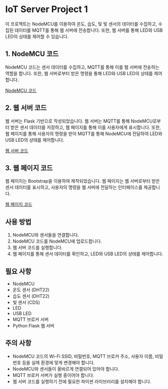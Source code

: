 # IoT Server Project 1

이 프로젝트는 NodeMCU를 이용하여 온도, 습도, 및 빛 센서의 데이터를 수집하고, 수집된 데이터를 MQTT를 통해 웹 서버에 전송합니다. 또한, 웹 서버를 통해 LED와 USB LED의 상태를 제어할 수 있습니다.

## 1. NodeMCU 코드

NodeMCU 코드는 센서 데이터를 수집하고, MQTT를 통해 이를 웹 서버에 전송하는 역할을 합니다. 또한, 웹 서버로부터 받은 명령을 통해 LED와 USB LED의 상태를 제어합니다. 

[NodeMCU 코드]()

## 2. 웹 서버 코드 

웹 서버는 Flask 기반으로 작성되었습니다. 웹 서버는 MQTT를 통해 NodeMCU로부터 받은 센서 데이터를 저장하고, 웹 페이지를 통해 이를 사용자에게 표시합니다. 또한, 웹 페이지를 통해 사용자의 명령을 받아 MQTT를 통해 NodeMCU에 전달하여 LED와 USB LED의 상태를 제어합니다. 

[웹 서버 코드](https://github.com/DolmaengC/IoT_server/blob/caca4eda117c139555ffdad51d6faab500827d9a/Design/templates/index.html)

## 3. 웹 페이지 코드

웹 페이지는 Bootstrap을 이용하여 제작되었습니다. 웹 페이지는 웹 서버로부터 받은 센서 데이터를 표시하고, 사용자의 명령을 웹 서버에 전달하는 인터페이스를 제공합니다. 

[웹 페이지 코드](Design/templates/index.html)

## 사용 방법

1. NodeMCU와 센서들을 연결합니다.
2. NodeMCU 코드를 NodeMCU에 업로드합니다.
3. 웹 서버 코드를 실행합니다.
4. 웹 페이지를 통해 센서 데이터를 확인하고, LED와 USB LED의 상태를 제어합니다.

## 필요 사항

- NodeMCU
- 온도 센서 (DHT22)
- 습도 센서 (DHT22)
- 빛 센서 (CDS)
- LED
- USB LED
- MQTT 브로커 서버
- Python Flask 웹 서버

## 주의 사항

- NodeMCU 코드의 Wi-Fi SSID, 비밀번호, MQTT 브로커 주소, 사용자 이름, 비밀번호 등을 실제 환경에 맞게 변경해야 합니다.
- NodeMCU와 센서들이 올바르게 연결되어 있어야 합니다.
- MQTT 브로커 서버가 실행 중이어야 합니다.
- 웹 서버 코드를 실행하기 전에 필요한 파이썬 라이브러리를 설치해야 합니다.
